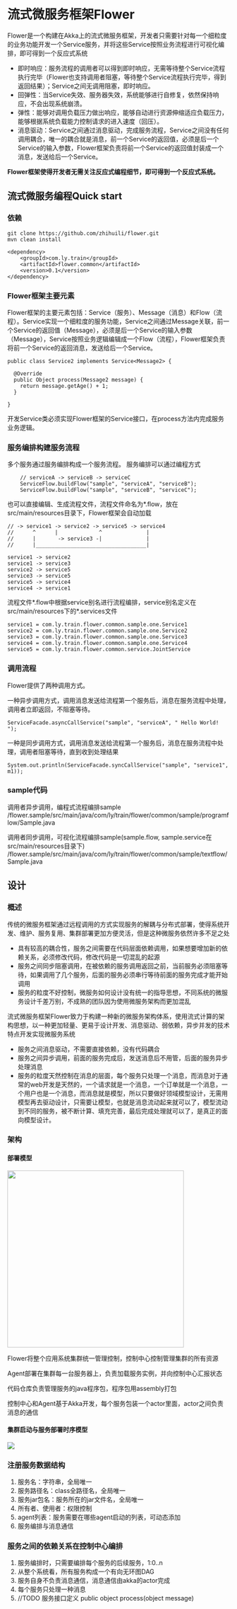 # 流式微服务框架Flower
Flower是一个构建在Akka上的流式微服务框架，开发者只需要针对每一个细粒度的业务功能开发一个Service服务，并将这些Service按照业务流程进行可视化编排，即可得到一个反应式系统
* 即时响应：服务流程的调用者可以得到即时响应，无需等待整个Service流程执行完毕（Flower也支持调用者阻塞，等待整个Service流程执行完毕，得到返回结果）；Service之间无调用阻塞，即时响应。
* 回弹性：当Service失效、服务器失效，系统能够进行自修复，依然保持响应，不会出现系统崩溃。
* 弹性：能够对调用负载压力做出响应，能够自动进行资源伸缩适应负载压力，能够根据系统负载能力控制请求的进入速度（回压）。
* 消息驱动：Service之间通过消息驱动，完成服务流程，Service之间没有任何调用耦合，唯一的耦合就是消息，前一个Service的返回值，必须是后一个Service的输入参数，Flower框架负责将前一个Service的返回值封装成一个消息，发送给后一个Service。

**Flower框架使得开发者无需关注反应式编程细节，即可得到一个反应式系统。**

## 流式微服务编程Quick start

### 依赖
```
git clone https://github.com/zhihuili/flower.git
mvn clean install

<dependency>
	<groupId>com.ly.train</groupId>
	<artifactId>flower.common</artifactId>
	<version>0.1</version>
</dependency>
```
### Flower框架主要元素
Flower框架的主要元素包括：Service（服务）、Message（消息）和Flow（流程）。Service实现一个细粒度的服务功能，Service之间通过Message关联，前一个Service的返回值（Message），必须是后一个Service的输入参数（Message），Service按照业务逻辑编辑成一个Flow（流程），Flower框架负责将前一个Service的返回消息，发送给后一个Service。
```
public class Service2 implements Service<Message2> {

  @Override
  public Object process(Message2 message) {
    return message.getAge() + 1;
  }

}
```
开发Service类必须实现Flower框架的Service接口，在process方法内完成服务业务逻辑。

### 服务编排构建服务流程
多个服务通过服务编排构成一个服务流程。
服务编排可以通过编程方式
```
    // serviceA -> serviceB -> serviceC
    ServiceFlow.buildFlow("sample", "serviceA", "serviceB");
    ServiceFlow.buildFlow("sample", "serviceB", "serviceC");
```

也可以直接编辑、生成流程文件，流程文件命名为*.flow，放在src/main/resources目录下，Flower框架会自动加载
```
// -> service1 -> service2 -> service5 -> service4
//      ^      |             ^              |
//      |       -> service3 -|              |
//      |___________________________________|

service1 -> service2
service1 -> service3
service2 -> service5
service3 -> service5
service5 -> service4
service4 -> service1
```


流程文件*.flow中根据service别名进行流程编排，service别名定义在src/main/resources下的*.services文件
```
service1 = com.ly.train.flower.common.sample.one.Service1
service2 = com.ly.train.flower.common.sample.one.Service2
service3 = com.ly.train.flower.common.sample.one.Service3
service4 = com.ly.train.flower.common.sample.one.Service4
service5 = com.ly.train.flower.common.service.JointService
```
### 调用流程
Flower提供了两种调用方式。

一种异步调用方式，调用消息发送给流程第一个服务后，消息在服务流程中处理，调用者立即返回，不阻塞等待。
```
ServiceFacade.asyncCallService("sample", "serviceA", " Hello World! ");
```
一种是同步调用方式，调用消息发送给流程第一个服务后，消息在服务流程中处理，调用者阻塞等待，直到收到处理结果
```
System.out.println(ServiceFacade.syncCallService("sample", "service1", m1));
```

### sample代码
调用者异步调用，编程式流程编排sample
/flower.sample/src/main/java/com/ly/train/flower/common/sample/programflow/Sample.java

调用者同步调用，可视化流程编排sample(sample.flow, sample.service在src/main/resources目录下)
/flower.sample/src/main/java/com/ly/train/flower/common/sample/textflow/Sample.java

## 设计

### 概述

传统的微服务框架通过远程调用的方式实现服务的解耦与分布式部署，使得系统开发、维护、服务复用、集群部署更加方便灵活，但是这种微服务依然许多不足之处

* 具有较高的耦合性，服务之间需要在代码层面依赖调用，如果想要增加新的依赖关系，必须修改代码，修改代码是一切混乱的起源
* 服务之间同步阻塞调用，在被依赖的服务调用返回之前，当前服务必须阻塞等待，如果调用了几个服务，后面的服务必须串行等待前面的服务完成才能开始调用
* 服务的粒度不好控制，微服务如何设计没有统一的指导思想，不同系统的微服务设计千差万别，不成熟的团队因为使用微服务架构而更加混乱

流式微服务框架Flower致力于构建一种新的微服务架构体系，使用流式计算的架构思想，以一种更加轻量、更易于设计开发、消息驱动、弱依赖，异步并发的技术特点开发实现微服务系统

* 服务之间消息驱动，不需要直接依赖，没有代码耦合
* 服务之间异步调用，前面的服务完成后，发送消息后不用管，后面的服务异步处理消息
* 服务的粒度天然控制在消息的层面，每个服务只处理一个消息，而消息对于通常的web开发是天然的，一个请求就是一个消息，一个订单就是一个消息，一个用户也是一个消息，而消息就是模型，所以只要做好领域模型设计，无需用模型再去驱动设计，只需要让模型，也就是消息流动起来就可以了，模型流动到不同的服务，被不断计算、填充完善，最后完成处理就可以了，是真正的面向模型设计。
 

### 架构
#### 部署模型
<img src="docs/img/dep.png" height="400"/>

Flower将整个应用系统集群统一管理控制，控制中心控制管理集群的所有资源

Agent部署在集群每一台服务器上，负责加载服务实例，并向控制中心汇报状态

代码仓库负责管理服务的java程序包，程序包用assembly打包

控制中心和Agent基于Akka开发，每个服务包装一个actor里面，actor之间负责消息的通信

 

#### 集群启动与服务部署时序模型
![](docs/img/dep_seq.png)



### 注册服务数据结构
1. 服务名：字符串，全局唯一
2. 服务路径名：class全路径名，全局唯一
3. 服务jar包名：服务所在的jar文件名，全局唯一
4. 所有者、使用者：权限控制
5. agent列表：服务需要在哪些agent启动的列表，可动态添加
6. 服务编排与消息通信

### 服务之间的依赖关系在控制中心编排
1. 服务编排时，只需要编排每个服务的后续服务，1:0..n
2. 从整个系统看，所有服务构成一个有向无环图DAG
1. 服务自身不负责消息通信，消息通信由akka的actor完成
1. 每个服务只处理一种消息
1. //TODO 服务接口定义 public object process(object message)
